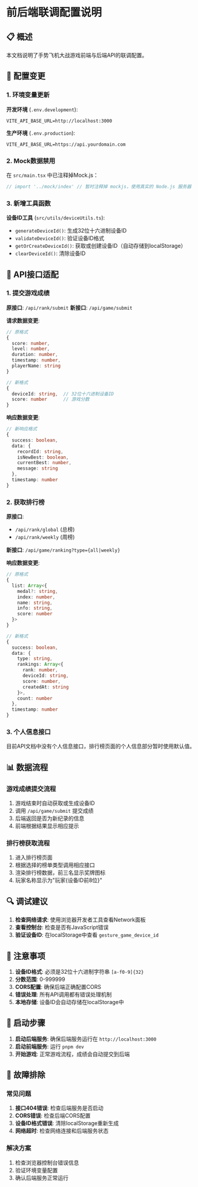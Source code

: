 # 前后端联调配置说明

## 📋 概述

本文档说明了手势飞机大战游戏前端与后端API的联调配置。

## 🔧 配置变更

### 1. 环境变量更新

**开发环境** (`.env.development`):
```
VITE_API_BASE_URL=http://localhost:3000
```

**生产环境** (`.env.production`):
```
VITE_API_BASE_URL=https://api.yourdomain.com
```

### 2. Mock数据禁用

在 `src/main.tsx` 中已注释掉Mock.js：
```typescript
// import '../mock/index' // 暂时注释掉 mockjs，使用真实的 Node.js 服务器
```

### 3. 新增工具函数

**设备ID工具** (`src/utils/deviceUtils.ts`):
- `generateDeviceId()`: 生成32位十六进制设备ID
- `validateDeviceId()`: 验证设备ID格式
- `getOrCreateDeviceId()`: 获取或创建设备ID（自动存储到localStorage）
- `clearDeviceId()`: 清除设备ID

## 🚀 API接口适配

### 1. 提交游戏成绩

**原接口**: `/api/rank/submit`
**新接口**: `/api/game/submit`

**请求数据变更**:
```typescript
// 原格式
{
  score: number,
  level: number,
  duration: number,
  timestamp: number,
  playerName: string
}

// 新格式
{
  deviceId: string,  // 32位十六进制设备ID
  score: number      // 游戏分数
}
```

**响应数据变更**:
```typescript
// 新响应格式
{
  success: boolean,
  data: {
    recordId: string,
    isNewBest: boolean,
    currentBest: number,
    message: string
  },
  timestamp: number
}
```

### 2. 获取排行榜

**原接口**: 
- `/api/rank/global` (总榜)
- `/api/rank/weekly` (周榜)

**新接口**: `/api/game/ranking?type={all|weekly}`

**响应数据变更**:
```typescript
// 原格式
{
  list: Array<{
    medal?: string,
    index: number,
    name: string,
    info: string,
    score: number
  }>
}

// 新格式
{
  success: boolean,
  data: {
    type: string,
    rankings: Array<{
      rank: number,
      deviceId: string,
      score: number,
      createdAt: string
    }>,
    count: number
  },
  timestamp: number
}
```

### 3. 个人信息接口

目前API文档中没有个人信息接口，排行榜页面的个人信息部分暂时使用默认值。



## 📊 数据流程

### 游戏成绩提交流程

1. 游戏结束时自动获取或生成设备ID
2. 调用 `/api/game/submit` 提交成绩
3. 后端返回是否为新纪录的信息
4. 前端根据结果显示相应提示

### 排行榜获取流程

1. 进入排行榜页面
2. 根据选择的榜单类型调用相应接口
3. 渲染排行榜数据，前三名显示奖牌图标
4. 玩家名称显示为"玩家{设备ID前8位}"

## 🔍 调试建议

1. **检查网络请求**: 使用浏览器开发者工具查看Network面板
2. **查看控制台**: 检查是否有JavaScript错误
3. **验证设备ID**: 在localStorage中查看 `gesture_game_device_id`

## 📝 注意事项

1. **设备ID格式**: 必须是32位十六进制字符串 `[a-f0-9]{32}`
2. **分数范围**: 0-999999
3. **CORS配置**: 确保后端正确配置CORS
4. **错误处理**: 所有API调用都有错误处理机制
5. **本地存储**: 设备ID会自动存储在localStorage中

## 🚀 启动步骤

1. **启动后端服务**: 确保后端服务运行在 `http://localhost:3000`
2. **启动前端服务**: 运行 `pnpm dev`
3. **开始游戏**: 正常游戏流程，成绩会自动提交到后端

## 🔧 故障排除

### 常见问题

1. **接口404错误**: 检查后端服务是否启动
2. **CORS错误**: 检查后端CORS配置
3. **设备ID格式错误**: 清除localStorage重新生成
4. **网络超时**: 检查网络连接和后端服务状态

### 解决方案

1. 检查浏览器控制台错误信息
2. 验证环境变量配置
3. 确认后端服务正常运行